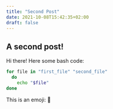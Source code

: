```yaml
---
title: "Second Post"
date: 2021-10-08T15:42:35+02:00
draft: false
---
```


## A second post!
Hi there!
Here some bash code:
```bash
for file in "first_file" "second_file"
  do
    echo "$file"
done
```
This is an emoji: 🙈
